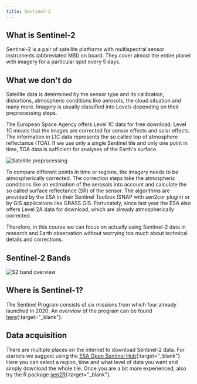 ```yaml
---
title: Sentinel-2
---
```


## What is Sentinel-2

Sentinel-2 is a pair of satellite platforms with multispectral sensor instruments (abbreviated MSI) on board.
They cover almost the entire planet with imagery for a particular spot every 5 days.


## What we don't do

Satellite data is determined by the sensor type and its calibration, distortions, atmospheric conditions like aerosols, the cloud situation and many more.
Imagery is usually classified into Levels depending on their preprocessing steps.

The European Space Agency offers Level 1C data for free download. Level 1C means that the images are corrected for sensor effects and solar effects. 
The information in L1C data represents the so called top of atmosphere reflectance (TOA). If we use only a single Sentinel tile and only one point in time, TOA data is sufficient for analyses of the Earth's surface.

![Satellite preprocessing](https://www.researchgate.net/profile/Aurelie_Shapiro/publication/324537528/figure/fig10/AS:631598747746307@1527596284067/An-overview-of-multispectral-satellite-imagery-processing-steps_W640.jpg) 

To compare different points in time or regions, the imagery needs to be atmospherically corrected. The correction steps take the atmospheric conditions like an estimation of the aerosols into account and calculate the so called surface reflectance (SR) of the sensor. 
The algorithms are provided by the ESA in their Sentinel Toolbox (SNAP with sen2cor plugin) or by GIS applications like GRASS GIS.
Fortunately, since last year the ESA also offers Level 2A data for download, which are already atmospherically corrected.   


Therefore, in this course we can focus on actually using Sentinel-2 data in research and Earth observation without worrying too much about technical details and corrections.

## Sentinel-2 Bands

![S2 band overview](https://s3.amazonaws.com/content.satimagingcorp.com/media/cms_page_media/1530/image001.png)



## Where is Sentinel-1?

The Sentinel Program consists of six missions from which four already launched in 2020. An overview of the program can be found [here](https://sentinel.esa.int/web/sentinel/missions){:target="_blank"}.


## Data acquisition

There are multiple places on the internet to download Sentinel-2 data.
For starters we suggest using the [ESA Open Sentinel Hub](https://scihub.copernicus.eu/dhus/#/home){:target="_blank"}.
Here you can select a region, time and what level of data you want and simply download the whole tile. 
Once you are a bit more experienced, also try the R package [sen2R](https://github.com/ranghetti/sen2r){:target="_blank"}.
